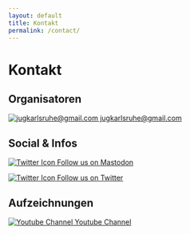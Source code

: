 ```yaml
---
layout: default
title: Kontakt
permalink: /contact/
---
```


<h1>Kontakt</h1>

<h2>Organisatoren</h2>

<p>
    <a href="mailto:jugkarlsruhe@gmail.com">
        <img src="{{ site.baseurl }}/assets/img/icon/email.png" alt="jugkarlsruhe@gmail.com"/>
        jugkarlsruhe@gmail.com
    </a>
</p>

<h2>Social & Infos</h2>

<p>
    <a href="https://mastodontech.de/@jugka" target="_open" rel="noopener noreferrer">
        <img src="{{ site.baseurl }}/assets/img/icon/twitter.png" alt="Twitter Icon"/>
        Follow us on Mastodon
    </a>
</p>

<p>
    <a href="https://twitter.com/jugka" target="_open">
        <img src="{{ site.baseurl }}/assets/img/icon/twitter.png" alt="Twitter Icon" rel="noopener noreferrer"/>
        Follow us on Twitter
    </a>
</p>

<h2>Aufzeichnungen</h2>

<p>
    <a href="https://www.youtube.com/channel/UCYdTF-fn50BRqkTTMOZYXAA" target="_new">
        <img src="{{ site.baseurl }}/assets/img/icon/youtube.png" alt="Youtube Channel"/>
        Youtube Channel
    </a>
</p>
